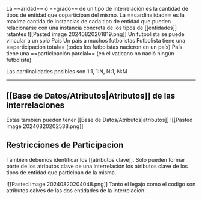 La ==aridad== ó ==grado== de un tipo de interrelación es la cantidad de tipos de entidad que coparticipan del mismo.
La ==cardinalidad== es la maxima cantida de instancias de cada tipo de entidad que pueden relacionarse con una instancia concreta de los tipos de [[entidades]] rstantes
![[Pasted image 20240820201819.png]]
Un futbolista se puede vincular a un solo Pais
Un país a muchos futbolistas
Futbolista tiene una ==participación total== (todos los futbolistas nacieron en un país)
País tiene una ==participación parcial== (en el vaticano no nació ningún futbolista)

Las cardinalidades posibles son 1:1, 1:N, N:1, N:M

--- 

## [[Base de Datos/Atributos|Atributos]] de las interrelaciones 
Estas tambien pueden tener [[Base de Datos/Atributos|atributos]] 
![[Pasted image 20240820202538.png]]

## Restricciones de Participacion 
Tambien debemos identificar los [[atributos clave]]. Sólo pueden formar parte de los atributos clave de una interrelación los atributos clave de los tipos de entidad que participan de la misma.

![[Pasted image 20240820204048.png]]
Tanto el legajo como el codigo son atributos calves de las dos entidades de la interrelacion. 